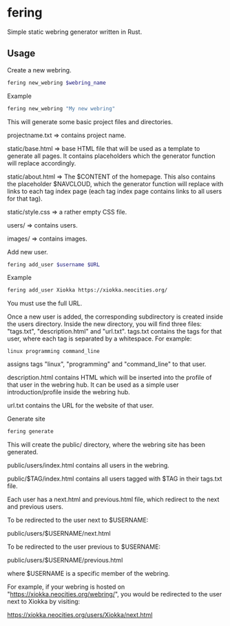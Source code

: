 # fering
Simple static webring generator written in Rust.

## Usage
Create a new webring.
```bash
fering new_webring $webring_name
```
Example
```bash
fering new_webring "My new webring"
```
This will generate some basic project files and directories.

projectname.txt => contains project name.

static/base.html => base HTML file that will be used as a template to generate all pages. It contains placeholders which the generator function will replace accordingly.

static/about.html => The $CONTENT of the homepage. This also contains the placeholder $NAVCLOUD, which the generator function will replace with links to each tag index page (each tag index page contains links to all users for that tag).

static/style.css => a rather empty CSS file.

users/ => contains users.

images/ => contains images.

Add new user.
```bash
fering add_user $username $URL
```
Example
```bash
fering add_user Xiokka https://xiokka.neocities.org/
```
You must use the full URL.

Once a new user is added, the corresponding subdirectory is created inside the users directory. Inside the new directory, you will find three files: "tags.txt", "description.html" and "url.txt".
tags.txt contains the tags for that user, where each tag is separated by a whitespace. For example:
```
linux programming command_line
```
assigns tags "linux", "programming" and "command_line" to that user.

description.html contains HTML which will be inserted into the profile of that user in the webring hub. It can be used as a simple user introduction/profile inside the webring hub.

url.txt contains the URL for the website of that user.

Generate site
```bash
fering generate
```
This will create the public/ directory, where the webring site has been generated.

public/users/index.html contains all users in the webring.

public/$TAG/index.html contains all users tagged with $TAG in their tags.txt file.

Each user has a next.html and previous.html file, which redirect to the next and previous users.


To be redirected to the user next to $USERNAME:

public/users/$USERNAME/next.html


To be redirected to the user previous to $USERNAME:

public/users/$USERNAME/previous.html

where $USERNAME is a specific member of the webring.


For example, if your webring is hosted on "https://xiokka.neocities.org/webring/", you would be redirected to the user next to Xiokka by visiting:

https://xiokka.neocities.org/users/Xiokka/next.html
